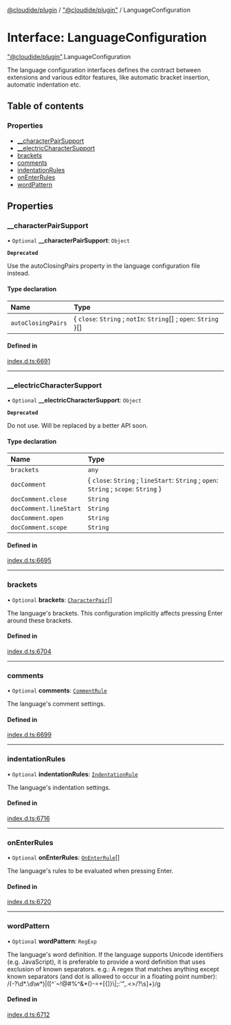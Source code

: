 [@cloudide/plugin](../README.md) / ["@cloudide/plugin"](../modules/_cloudide_plugin_.md) / LanguageConfiguration

# Interface: LanguageConfiguration

["@cloudide/plugin"](../modules/_cloudide_plugin_.md).LanguageConfiguration

The language configuration interfaces defines the contract between extensions
and various editor features, like automatic bracket insertion, automatic indentation etc.

## Table of contents

### Properties

- [\_\_characterPairSupport](cloudide_plugin_.LanguageConfiguration.md#__characterpairsupport)
- [\_\_electricCharacterSupport](cloudide_plugin_.LanguageConfiguration.md#__electriccharactersupport)
- [brackets](cloudide_plugin_.LanguageConfiguration.md#brackets)
- [comments](cloudide_plugin_.LanguageConfiguration.md#comments)
- [indentationRules](cloudide_plugin_.LanguageConfiguration.md#indentationrules)
- [onEnterRules](cloudide_plugin_.LanguageConfiguration.md#onenterrules)
- [wordPattern](cloudide_plugin_.LanguageConfiguration.md#wordpattern)

## Properties

### \_\_characterPairSupport

• `Optional` **\_\_characterPairSupport**: `Object`

**`Deprecated`**

Use the autoClosingPairs property in the language configuration file instead.

#### Type declaration

| Name | Type |
| :------ | :------ |
| `autoClosingPairs` | { `close`: `String` ; `notIn`: `String`[] ; `open`: `String`  }[] |

#### Defined in

[index.d.ts:6691](https://github.com/shuyaqian/cloudide-plugin-api/blob/26b31b9/index.d.ts#L6691)

___

### \_\_electricCharacterSupport

• `Optional` **\_\_electricCharacterSupport**: `Object`

**`Deprecated`**

Do not use. Will be replaced by a better API soon.

#### Type declaration

| Name | Type |
| :------ | :------ |
| `brackets` | `any` |
| `docComment` | { `close`: `String` ; `lineStart`: `String` ; `open`: `String` ; `scope`: `String`  } |
| `docComment.close` | `String` |
| `docComment.lineStart` | `String` |
| `docComment.open` | `String` |
| `docComment.scope` | `String` |

#### Defined in

[index.d.ts:6695](https://github.com/shuyaqian/cloudide-plugin-api/blob/26b31b9/index.d.ts#L6695)

___

### brackets

• `Optional` **brackets**: [`CharacterPair`](../modules/_cloudide_plugin_.md#characterpair)[]

The language's brackets.
This configuration implicitly affects pressing Enter around these brackets.

#### Defined in

[index.d.ts:6704](https://github.com/shuyaqian/cloudide-plugin-api/blob/26b31b9/index.d.ts#L6704)

___

### comments

• `Optional` **comments**: [`CommentRule`](cloudide_plugin_.CommentRule.md)

The language's comment settings.

#### Defined in

[index.d.ts:6699](https://github.com/shuyaqian/cloudide-plugin-api/blob/26b31b9/index.d.ts#L6699)

___

### indentationRules

• `Optional` **indentationRules**: [`IndentationRule`](cloudide_plugin_.IndentationRule.md)

The language's indentation settings.

#### Defined in

[index.d.ts:6716](https://github.com/shuyaqian/cloudide-plugin-api/blob/26b31b9/index.d.ts#L6716)

___

### onEnterRules

• `Optional` **onEnterRules**: [`OnEnterRule`](cloudide_plugin_.OnEnterRule.md)[]

The language's rules to be evaluated when pressing Enter.

#### Defined in

[index.d.ts:6720](https://github.com/shuyaqian/cloudide-plugin-api/blob/26b31b9/index.d.ts#L6720)

___

### wordPattern

• `Optional` **wordPattern**: `RegExp`

The language's word definition.
If the language supports Unicode identifiers (e.g. JavaScript), it is preferable
to provide a word definition that uses exclusion of known separators.
e.g.: A regex that matches anything except known separators (and dot is allowed to occur in a floating point number):
  /(-?\d*\.\d\w*)|([^`\~\!@\#\%\^\&\*\(\)\-\=\+\[{\]}\\\|\;\:\'\"\,\.\<\>/\?\s]+)/g

#### Defined in

[index.d.ts:6712](https://github.com/shuyaqian/cloudide-plugin-api/blob/26b31b9/index.d.ts#L6712)
